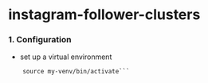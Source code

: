 # instagram-follower-clusters

### 1. Configuration 

- set up a virtual environment
``` virtualenv my-venv
	source my-venv/bin/activate```